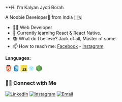 **Hi,I'm Kalyan Jyoti Borah

A Noobie Developer🎯 from India 🇮🇳

  - 👨‍💻 Web Developer
  - 🌱 Currently learning React & React Native.
  -  📚 What do I believe? Jack of all, Master of some.
  - 📫 How to reach me: [Facebook](https://www.facebook.com/kalyan.borah06/) - [Instagram](..)
  
**Languages:**  

<code><img height="20" src="https://raw.githubusercontent.com/github/explore/80688e429a7d4ef2fca1e82350fe8e3517d3494d/topics/html/html.png"></code>
<code><img height="20" src="https://raw.githubusercontent.com/github/explore/80688e429a7d4ef2fca1e82350fe8e3517d3494d/topics/css/css.png"></code>
<code><img height="20" src="https://raw.githubusercontent.com/github/explore/80688e429a7d4ef2fca1e82350fe8e3517d3494d/topics/javascript/javascript.png"></code>
<code><img height="20" src="https://raw.githubusercontent.com/github/explore/80688e429a7d4ef2fca1e82350fe8e3517d3494d/topics/react/react.png"></code>
<code><img height="20" src="https://raw.githubusercontent.com/github/explore/80688e429a7d4ef2fca1e82350fe8e3517d3494d/topics/nodejs/nodejs.png"></code>

<h3> 🤝🏻 Connect with Me </h3>

<p align="center">

<a href=""><img alt="LinkedIn" src="https://img.shields.io/badge/LinkedIn-Piyush%20Agarwal-blue?style=flat-square&logo=linkedin"></a>
<a href="https://www.instagram.com/_kalyan_jyoti_borah/"><img alt="Instagram" src="https://img.shields.io/badge/Instagram-_kalyan_jyoti_borah-blue?style=flat-square&logo=instagram"></a>
<a href="mailto:kalyanborah456@gmail.com"><img alt="Email" src="https://img.shields.io/badge/Email-kalyanborah456@@gmail.com-blue?style=flat-square&logo=gmail"></a>
</p>

 <!--⭐️ From [Kalyan Jyoti Borah](https://github.com/Kalyan-velu)-->



